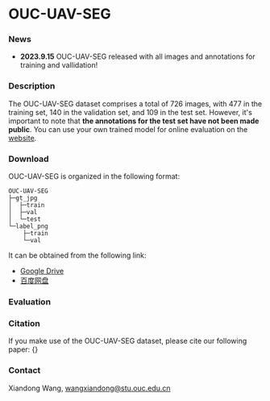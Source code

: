 # OUC-UAV-SEG

### News
- **2023.9.15** OUC-UAV-SEG released with all images and annotations for training and vallidation!
### Description
The OUC-UAV-SEG dataset comprises a total of 726 images, with 477 in the training set, 140 in the validation set, and 109 in the test set. However, it's important to note that **the annotations for the test set have not been made public**. You can use your own trained model for online evaluation on the [website](http://www.cvlab-ouc.cn/#/index).
### Download
OUC-UAV-SEG is organized in the following format:
```
OUC-UAV-SEG
├─gt_jpg
│  ├─train
│  ├─val
│  └─test
└─label_png
    ├─train
    └─val
```
It can be obtained from the following link:
- [Google Drive](https://drive.google.com/file/d/17ebUnIegQxWGeOyr-JeBraqJCkHJJTM3/view?usp=sharing)
- [百度网盘](https://pan.baidu.com/s/1FnZEuSD4MLsd6-efB2G8vQ)


### Evaluation

### Citation
If you make use of the OUC-UAV-SEG dataset, please cite our following paper:
{}

### Contact
Xiandong Wang, wangxiandong@stu.ouc.edu.cn

